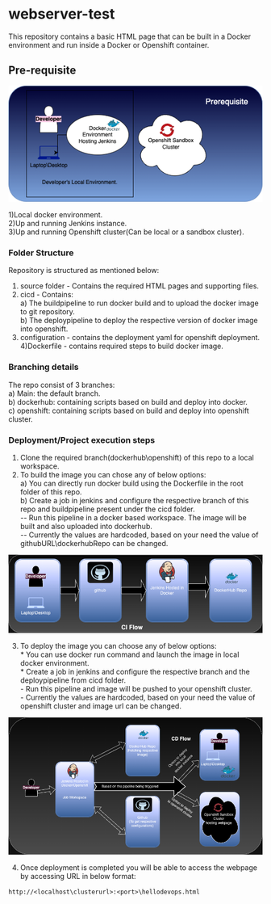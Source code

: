 # webserver-test

This repository contains a basic HTML page that can be built in a Docker environment and run inside a Docker or Openshift container.

## Pre-requisite

![alt text](./documents/preRequisite.png)

1)Local docker environment.  
2)Up and running Jenkins instance.  
3)Up and running Openshift cluster(Can be local or a sandbox cluster).  

### Folder Structure

Repository is structured as mentioned below:
1) source folder - Contains the required HTML pages and supporting files.  
2) cicd - Contains:  
        a) The buildpipeline to run docker build and to upload the docker image to git repository.  
        b) The deploypipeline to deploy the respective version of docker image into openshift.  
3) configuration - contains the deployment yaml for openshift deployment.  
4)Dockerfile - contains required steps to build docker image.  

### Branching details
The repo consist of 3 branches:  
        a) Main: the default branch.  
        b) dockerhub: containing scripts based on build and deploy into docker.  
        c) openshift: containing scripts based on build and deploy into openshift cluster.  
 
### Deployment/Project execution steps
1) Clone the required branch(dockerhub\openshift) of this repo to a local workspace.  
2) To build the image you can chose any of below options:  
        a) You can directly run docker build using the Dockerfile in the root folder of this repo.  
        b) Create a job in jenkins and configure the respective branch of this repo and buildpipeline present under the cicd folder.  
                -- Run this pipeline in a docker based workspace. The image will be built and also uploaded into dockerhub.  
                -- Currently the values are hardcoded, based on your need the value of githubURL\dockerhubRepo can be changed.

![alt text](./documents/CI.png)
   
3) To deploy the image you can choose any of below options:  
        * You can use docker run command and launch the image in local docker environment.  
        * Create a job in jenkins and configure the respective branch and the deploypipeline from cicd folder.  
                - Run this pipeline and image will be pushed to your openshift cluster.  
                - Currently the values are hardcoded, based on your need the value of openshift cluster and image url can be changed.

![alt text](./documents/cd.png)
   
4) Once deployment is completed you will be able to access the webpage by accessing URL in below format:  

 ```shell
http://<localhost\clusterurl>:<port>\hellodevops.html
```
